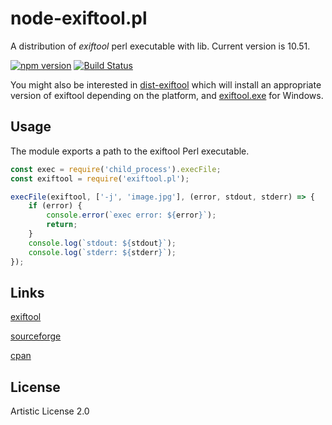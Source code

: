 # node-exiftool.pl
A distribution of _exiftool_ perl executable with lib. Current version is 10.51.

[![npm version](https://badge.fury.io/js/exiftool.pl.svg)](https://badge.fury.io/js/exiftool.pl)
[![Build Status](https://travis-ci.org/Sobesednik/node-exiftool.pl.svg?branch=master)](https://travis-ci.org/Sobesednik/node-exiftool.pl)

You might also be interested in [dist-exiftool](https://www.npmjs.com/package/dist-exiftool)
which will install an appropriate version of exiftool depending on the platform, and
[exiftool.exe](https://www.npmjs.com/package/exiftool.exe) for Windows.

## Usage
The module exports a path to the exiftool Perl executable.

```js
const exec = require('child_process').execFile;
const exiftool = require('exiftool.pl');

execFile(exiftool, ['-j', 'image.jpg'], (error, stdout, stderr) => {
	if (error) {
		console.error(`exec error: ${error}`);
		return;
	}
	console.log(`stdout: ${stdout}`);
	console.log(`stderr: ${stderr}`);
});
```

## Links
[exiftool](http://www.sno.phy.queensu.ca/~phil/exiftool/)

[sourceforge](https://sourceforge.net/projects/exiftool/)

[cpan](http://search.cpan.org/~exiftool/)

## License
Artistic License 2.0
